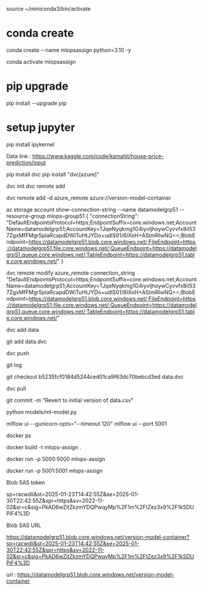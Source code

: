 source ~/miniconda3/bin/activate

# conda create
conda create --name mlopsassign python=3.10 -y

conda activate mlopsassign


# pip upgrade
pip install --upgrade pip

# setup jupyter 
pip install ipykernel



Data link : https://www.kaggle.com/code/kamaljit/house-price-prediction/input


pip install dvc
pip install "dvc[azure]"



dvc init
dvc remote add 



dvc remote add -d azure_remote azure://version-model-container



az storage account show-connection-string --name datamodelgrp51 --resource-group mlops-group51
{
  "connectionString": "DefaultEndpointsProtocol=https;EndpointSuffix=core.windows.net;AccountName=datamodelgrp51;AccountKey=TJqeNyqkmg1G4iyvljhoywCyvvfx8iI537ZgxMfFMgrSpiaRcapdDWiTuHtJYDo+udIS01/6IXoH+AStmRIwNQ==;BlobEndpoint=https://datamodelgrp51.blob.core.windows.net/;FileEndpoint=https://datamodelgrp51.file.core.windows.net/;QueueEndpoint=https://datamodelgrp51.queue.core.windows.net/;TableEndpoint=https://datamodelgrp51.table.core.windows.net/"
}



dvc remote modify azure_remote connection_string "DefaultEndpointsProtocol=https;EndpointSuffix=core.windows.net;AccountName=datamodelgrp51;AccountKey=TJqeNyqkmg1G4iyvljhoywCyvvfx8iI537ZgxMfFMgrSpiaRcapdDWiTuHtJYDo+udIS01/6IXoH+AStmRIwNQ==;BlobEndpoint=https://datamodelgrp51.blob.core.windows.net/;FileEndpoint=https://datamodelgrp51.file.core.windows.net/;QueueEndpoint=https://datamodelgrp51.queue.core.windows.net/;TableEndpoint=https://datamodelgrp51.table.core.windows.net/"


dvc add data

git add data.dvc


dvc push

git log

git checkout b5235fcf0184d5244ced01ca9f63dc70bebcd3ed data.dvc

dvc pull

git commit -m "Revert to initial version of data.csv"





python models/ml-model.py 

mlflow ui --gunicorn-opts="--timeout 120"
mlflow ui --port 5001    





docker ps

docker build -t mlops-assign .

docker run -p 5000:5000 mlops-assign

docker run -p 5001:5001 mlops-assign






Blob SAS token

sp=racwdli&st=2025-01-23T14:42:55Z&se=2025-01-30T22:42:55Z&spr=https&sv=2022-11-02&sr=c&sig=PkAD6wZitZkzmYDQPwqyMp%2F1m%2FtZez3x9%2F1kSDUPiF4%3D

Blob SAS URL

https://datamodelgrp51.blob.core.windows.net/version-model-container?sp=racwdli&st=2025-01-23T14:42:55Z&se=2025-01-30T22:42:55Z&spr=https&sv=2022-11-02&sr=c&sig=PkAD6wZitZkzmYDQPwqyMp%2F1m%2FtZez3x9%2F1kSDUPiF4%3D



url : https://datamodelgrp51.blob.core.windows.net/version-model-container